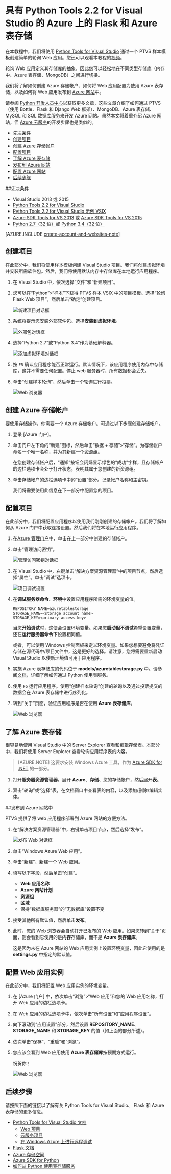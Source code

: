 <properties 
	pageTitle="具有 Python Tools 2.1 for Visual Studio 的 Azure 上的 Flask 和 Azure 表存储" 
	description="了解如何使用 Python Tools for Visual Studio 来创建在 Azure 表存储中存储数据的 Flask Web 应用，以及将应用部署到 Azure 网站中。" 
	services="app-service\web"
	tags="python"
	documentationCenter="python" 
	authors="huguesv" 
	manager="wpickett" 
	editor=""/>

<tags 
	ms.service="app-service-web"  
	ms.date="08/30/2015"
	wacn.date="11/02/2015"/>




# 具有 Python Tools 2.2 for Visual Studio 的 Azure 上的 Flask 和 Azure 表存储 

在本教程中，我们将使用 [Python Tools for Visual Studio] 通过一个 PTVS 样本模板创建简单的轮询 Web 应用。您还可以观看本教程的[视频](https://www.youtube.com/watch?v=qUtZWtPwbTk)。

轮询 Web 应用定义其存储库的抽象，因此您可以轻松地在不同类型存储库（内存中、Azure 表存储、MongoDB）之间进行切换。

我们将了解如何创建 Azure 存储帐户、如何将 Web 应用配置为使用 Azure 表存储，以及如何将 Web 应用发布到 [Azure 网站](/documentation/services/web-sites/)中。

请参阅 [Python 开发人员中心]以获取更多文章，这些文章介绍了如何通过 PTVS（使用 Bottle、Flask 和 Django Web 框架）、MongoDB、Azure 表存储、MySQL 和 SQL 数据库服务来开发 Azure 网站。虽然本文将着重介绍 Azure 网站，但 [Azure 云服务]的开发步骤也是类似的。

+ [先决条件](#prerequisites)
+ [创建项目](#create-the-project)
+ [创建 Azure 存储帐户](#create-an-azure-storage-account)
+ [配置项目](#configure-the-project)
+ [了解 Azure 表存储](#explore-the-azure-table-storage)
+ [发布到 Azure 网站](#publish-to-an-azure-website)
+ [配置 Azure 网站](#configure-the-azure-website)
+ [后续步骤](#next-steps)

##<a name="prerequisites"></a>先决条件

 - Visual Studio 2013 或 2015
 - [Python Tools 2.2 for Visual Studio]
 - [Python Tools 2.2 for Visual Studio 示例 VSIX]
 - [Azure SDK Tools for VS 2013] 或 [Azure SDK Tools for VS 2015]
 - [Python 2.7（32 位）]或 [Python 3.4（32 位）]

[AZURE.INCLUDE [create-account-and-websites-note](../includes/create-account-and-websites-note.md)]

## 创建项目

在此部分中，我们将使用样本模板创建 Visual Studio 项目。我们将创建虚拟环境并安装所需软件包。然后，我们将使用默认内存中存储库在本地运行应用程序。

1.  在 Visual Studio 中，依次选择“文件”和“新建项目”。

1.  您可以在“Python”>“样本”下获得 PTVS 样本 VSIX 中的项目模板。选择“轮询 Flask Web 项目”，然后单击“确定”创建项目。

  	![新建项目对话框](./media/web-sites-python-ptvs-flask-table-storage/PollsFlaskNewProject.png)

1.  系统将提示您安装外部软件包。选择**安装到虚拟环境**。

  	![外部包对话框](./media/web-sites-python-ptvs-flask-table-storage/PollsFlaskExternalPackages.png)

1.  选择“Python 2.7”或“Python 3.4”作为基础解释器。

  	![添加虚拟环境对话框](./media/web-sites-python-ptvs-flask-table-storage/PollsCommonAddVirtualEnv.png)

1.  按 `F5` 确认应用程序能否正常运行。默认情况下，该应用程序使用内存中存储库，这并不需要任何配置。停止 web 服务器时，所有数据都会丢失。

1.  单击“创建样本轮询”，然后单击一个轮询进行投票。

  	![Web 浏览器](./media/web-sites-python-ptvs-flask-table-storage/PollsFlaskInMemoryBrowser.png)

## 创建 Azure 存储帐户

要使用存储操作，你需要一个 Azure 存储帐户。可通过以下步骤创建存储帐户。

1.  登录 [Azure 门户]。

2. 单击门户左下角的“新建”图标，然后单击“数据 + 存储”>“存储”。为存储帐户命名一个唯一名称，并为其新建一个[资源组](/documentation/articles/resource-group-overview)。

  	<!-- ![New Button](./media/web-sites-python-ptvs-flask-table-storage/PollsCommonAzurePlusNew.png) -->

	在您创建存储帐户后，“通知”按钮会闪烁显示绿色的“成功”字样，且存储帐户的边栏选项卡会处于打开状态，表明其属于您创建的新资源组。

5. 单击存储帐户的边栏选项卡中的“设置”部分。记录帐户名称和主密钥。

	我们将需要使用此信息在下一部分中配置您的项目。

## 配置项目

在此部分中，我们将配置应用程序以使用我们刚刚创建的存储帐户。我们将了解如何从 Azure 门户中获取连接设置。然后我们将在本地运行应用程序。

1.  在[Azure 管理门户][]中，单击在上一部分中创建的存储帐户。

1.  单击“管理访问密钥”。

  	![管理访问密钥对话框](./media/web-sites-python-ptvs-flask-table-storage/PollsCommonAzureTableStorageManageKeys.png)

1.  在 Visual Studio 中，右键单击“解决方案资源管理器”中的项目节点，然后选择“属性”。单击“调试”选项卡。

  	![项目调试设置](./media/web-sites-python-ptvs-flask-table-storage/PollsFlaskAzureTableStorageProjectDebugSettings.png)

1.  在**调试服务器命令**、**环境**中设置应用程序所需的环境变量的值。

        REPOSITORY_NAME=azuretablestorage
        STORAGE_NAME=<storage account name>
        STORAGE_KEY=<primary access key>

    当您**开始调试**时，这便会设置环境变量。如果您**启动但不调试**希望设置变量，还在**运行服务器命令**下设置相同值。

    或者，可以使用 Windows 控制面板来定义环境变量。如果您想要避免将凭证存储在源代码中/项目文件中，这是更好的选择。请注意，您将需要重新启动 Visual Studio 以使新环境值可用于应用程序。

1.  实施 Azure 表存储库的代码位于 **models/azuretablestorage.py** 中。请参阅[文档]，详细了解如何通过 Python 使用表服务。

1.  使用 `F5` 运行应用程序。使用“创建样本轮询”创建的轮询以及通过投票提交的数据会在 Azure 表存储中进行序列化。

1.  转到“关于”页面，验证应用程序是否在使用 **Azure 表存储库**。

  	![Web 浏览器](./media/web-sites-python-ptvs-flask-table-storage/PollsFlaskAzureTableStorageAbout.png)

## 了解 Azure 表存储

很容易地使用 Visual Studio 中的 Server Explorer 查看和编辑存储表。本部分中，我们将使用 Server Explorer 查看轮询应用程序表的内容。

> [AZURE.NOTE] 这要求安装 Windows Azure 工具，作为 [Azure SDK for .NET] 的一部分。

1.  打开**服务器资源管理器**。展开 **Azure**、**存储**、您的存储帐户，然后展开**表**。

  	<!-- ![Server Explorer](./media/web-sites-python-ptvs-flask-table-storage/PollsCommonServerExplorer.png) -->

1.  双击“轮询”或“选择”表，在文档窗口中查看表的内容，以及添加/删除/编辑实体。

  	<!-- ![Table Query Results](./media/web-sites-python-ptvs-flask-table-storage/PollsCommonServerExplorerTable.png) -->

##<a name="publish-to-an-azure-website"></a>发布到 Azure 网站中

PTVS 提供了将 web 应用程序部署到 Azure 网站的方便方法。

1.  在“解决方案资源管理器”中，右键单击项目节点，然后选择“发布”。

  	![发布 Web 对话框](./media/web-sites-python-ptvs-flask-table-storage/PollsCommonPublishWebSiteDialog.png)

1.  单击“Windows Azure Web 应用”。

1.  单击“新建”，新建一个 Web 应用。

1.  填写以下字段，然后单击“创建”。
	-	**Web 应用名称**
	-	**Azure 网站计划**
	-	**资源组**
	-	**区域**
	-	保持“数据库服务器”的“无数据库”设置不变

  	<!-- ![Create Site on Windows Azure Dialog](./media/web-sites-python-ptvs-flask-table-storage/PollsCommonCreateWebSite.png) -->

1.  接受其他所有默认值，然后单击**发布**。

1.  此时，您的 Web 浏览器会自动打开已发布的 Web 应用。如果您转到“关于”页面，则会看到它使用的是**内存**存储库，而不是 **Azure 表存储库**。

    这是因为未在 Azure 网站的 Web 应用实例上设置环境变量，因此它使用的是 **settings.py** 中指定的默认值。

## 配置 Web 应用实例

在此部分中，我们将配置 Web 应用实例的环境变量。

1.  在 [Azure 门户] 中，依次单击“浏览”>“Web 应用”和您的 Web 应用名称，打开 Web 应用的边栏选项卡。

1.  在 Web 应用的边栏选项卡中，依次单击“所有设置”和“应用程序设置”。

  	<!-- ![Top Menu](./media/web-sites-python-ptvs-flask-table-storage/PollsCommonWebSiteTopMenu.png) -->

1.  向下滚动到“应用设置”部分，然后设置 **REPOSITORY_NAME**、**STORAGE_NAME** 和 **STORAGE_KEY** 的值（如上面的部分所述）。

  	<!-- ![App Settings](./media/web-sites-python-ptvs-flask-table-storage/PollsCommonWebSiteConfigureSettingsTableStorage.png) -->

1. 依次单击“保存”、“重启”和“浏览”。

  	<!-- ![Bottom Menu](./media/web-sites-python-ptvs-flask-table-storage/PollsCommonWebSiteConfigureBottomMenu.png) -->

1.  您应该会看到 Web 应用使用 **Azure 表存储库**按预期方式运行。

    祝贺你！

  	![Web 浏览器](./media/web-sites-python-ptvs-flask-table-storage/PollsFlaskAzureBrowser.png)

## 后续步骤

请按照下面的链接以了解有关 Python Tools for Visual Studio、 Flask 和 Azure 表存储的更多信息。

- [Python Tools for Visual Studio 文档]
  - [Web 项目]
  - [云服务项目]
  - [在 Windows Azure 上进行远程调试]
- [Flask 文档]
- [Azure 存储空间]
- [Azure SDK for Python]
- [如何从 Python 使用表存储服务]


<!--Link references-->
[Python 开发人员中心]: /develop/python/
[Azure 云服务]: /documentation/articles/cloud-services-python-ptvs
[文档]: /documentation/articles/storage-python-how-to-use-table-storage
[如何从 Python 使用表存储服务]: /documentation/articles/storage-python-how-to-use-table-storage

<!--External Link references-->
[Azure 管理门户]: https://manage.windowsazure.cn
[Azure SDK for .NET]: /downloads/
[Python Tools for Visual Studio]: http://aka.ms/ptvs
[Python Tools 2.2 for Visual Studio]: http://go.microsoft.com/fwlink/?LinkID=624025
[Python Tools 2.2 for Visual Studio 示例 VSIX]: http://go.microsoft.com/fwlink/?LinkID=624025
[Azure SDK Tools for VS 2013]: http://go.microsoft.com/fwlink/?LinkId=323510
[Azure SDK Tools for VS 2015]: http://go.microsoft.com/fwlink/?linkid=518003
[Python 2.7（32 位）]: http://go.microsoft.com/fwlink/?LinkId=517190
[Python 3.4（32 位）]: http://go.microsoft.com/fwlink/?LinkId=517191
[Python Tools for Visual Studio 文档]: http://pytools.codeplex.com/documentation
[Flask 文档]: http://flask.pocoo.org/
[在 Windows Azure 上进行远程调试]: http://pytools.codeplex.com/wikipage?title=Features%20Azure%20Remote%20Debugging
[Web 项目]: http://pytools.codeplex.com/wikipage?title=Features%20Web%20Project
[云服务项目]: http://pytools.codeplex.com/wikipage?title=Features%20Cloud%20Project
[Azure 存储空间]: /documentation/services/storage/
[Azure SDK for Python]: https://github.com/Azure/azure-sdk-for-python
 

<!---HONumber=76-->